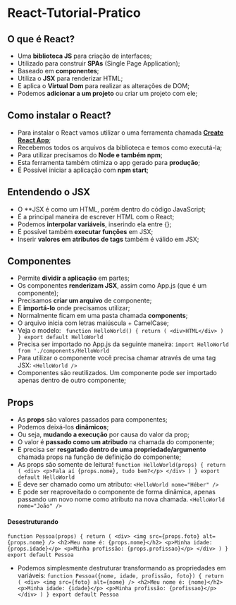 # React-Tutorial-Pratico
## O que é React?
- Uma **biblioteca JS** para criação de interfaces;
- Utilizado para construir **SPAs** (Single Page Application);
- Baseado em **componentes**;
- Utiliza o **JSX** para renderizar HTML;
- E aplica o **Virtual Dom** para realizar as alterações de DOM;
- Podemos **adicionar a um projeto** ou criar um projeto com ele;

## Como instalar o React?
- Para instalar o React vamos utilizar o uma ferramenta chamada **[Create React App](https://create-react-app.dev/)**;
- Recebemos todos os arquivos da biblioteca e temos como executá-la;
- Para utilizar precisamos do **Node e também npm**;
- Esta ferramenta também otimiza o app gerado para **produção**;
- É Possível iniciar a aplicação com **npm start**;

## Entendendo o JSX
- O **JSX é como um HTML, porém dentro do código JavaScript;
- É a principal maneira de escrever HTML com o React;
- Podemos **interpolar variáveis**, inserindo ela entre {};
- É possível também **executar funções** em JSX;
- Inserir **valores em atributos de tags** também é válido em JSX;

## Componentes
- Permite **dividir a aplicação** em partes;
- Os componentes **renderizam JSX**, assim como App.js (que é um componente);
- Precisamos **criar um arquivo** de componente;
- E **importá-lo** onde precisamos utilizar;
- Normalmente ficam em uma pasta chamada **components**;
- O arquivo inicia com letras maiúscula + CamelCase; 
- Veja o modelo:
`` 
function HelloWorld() {
   return (
      <div>HTML</div>
   )
}
export default HelloWorld
`` 
- Precisa ser importado no App.js da seguinte maneira:
`import HelloWorld from './components/HelloWorld`
- Para utilizar o componente você precisa chamar através de uma tag JSX:
`<HelloWorld />`
- Componentes são reutilizados. Um componente pode ser importado apenas dentro de outro componente;

## Props
- As **props** são valores passados para componentes;
- Podemos deixá-los **dinâmicos**;
- Ou seja, **mudando a execução** por causa do valor da prop;
- O valor é **passado como um atribudo** na chamada do componente;
- E precisa ser **resgatado dentro de uma propriedade/argumento** chamada props na função de definição do componente;
- As props são somente de leitura!
``
function HelloWorld(props) {
   return (
      <div>
         <p>Fala aí {props.nome}, tudo bem?</p>
      </div>
   )
}
export default HelloWorld
``
- E deve ser chamado como um atributo:
`<HelloWorld nome="Héber" />`
- E pode ser reaproveitado o componente de forma dinâmica, apenas passando um novo nome como atributo na nova chamada.
`<HelloWorld nome="João" />`

#### Desestruturando 
``
function Pessoa(props) {
   return (
      <div>
         <img src={props.foto} alt={props.nome} />
         <h2>Meu nome é: {props.nome}</h2>
         <p>Minha idade: {props.idade}</p>
         <p>Minha profissão: {props.profissao}</p>
      </div>
   )
}
export default Pessoa
``
- Podemos simplesmente destruturar transformando as propriedades em variáveis:
``
function Pessoa({nome, idade, profissão, foto}) {
   return (
      <div>
         <img src={foto} alt={nome} />
         <h2>Meu nome é: {nome}</h2>
         <p>Minha idade: {idade}</p>
         <p>Minha profissão: {profissao}</p>
      </div>
   )
}
export default Pessoa
``
